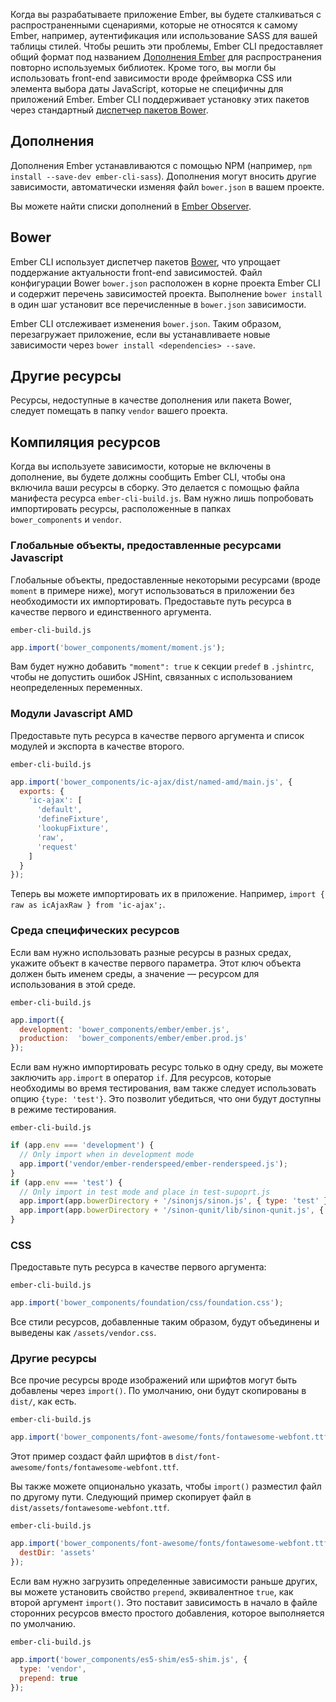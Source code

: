 Когда вы разрабатываете приложение Ember, вы будете сталкиваться с распространенными сценариями, которые не относятся к самому Ember, например, аутентификация или использование SASS для вашей таблицы стилей. Чтобы решить эти проблемы, Ember CLI предоставляет общий формат под названием [Дополнения Ember](http://emjs.ru/v2/addons-and-dependencies/managing-dependencies/#toc_addons) для распространения повторно используемых библиотек. Кроме того, вы могли бы использовать front-end зависимости вроде фреймворка CSS или элемента выбора даты JavaScript, которые не специфичны для приложений Ember. Ember CLI поддерживает установку этих пакетов через стандартный [диспетчер пакетов Bower](http://guides.emberjs.com/v2.2.0/addons-and-dependencies/managing-dependencies/#toc_bower).

## Дополнения

Дополнения Ember устанавливаются с помощью NPM (например, `npm install --save-dev ember-cli-sass`). Дополнения могут вносить другие зависимости, автоматически изменяя файл `bower.json` в вашем проекте.

Вы можете найти списки дополнений в [Ember Observer](http://emberobserver.com/).

## Bower

Ember CLI использует диспетчер пакетов [Bower](http://bower.io/), что упрощает поддержание актуальности front-end зависимостей. Файл конфигурации Bower `bower.json` расположен в корне проекта Ember CLI и содержит перечень зависимостей проекта. Выполнение `bower install` в один шаг установит все перечисленные в `bower.json` зависимости.

Ember CLI отслеживает изменения `bower.json`. Таким образом, перезагружает приложение, если вы устанавливаете новые зависимости через `bower install <dependencies> --save`.

## Другие ресурсы 
Ресурсы, недоступные в качестве дополнения или пакета Bower, следует помещать в папку `vendor` вашего проекта.

## Компиляция ресурсов

Когда вы используете зависимости, которые не включены в дополнение, вы будете должны сообщить Ember CLI, чтобы она включила ваши ресурсы в сборку. Это делается с помощью файла манифеста ресурса `ember-cli-build.js`. Вам нужно лишь попробовать импортировать ресурсы, расположенные в папках `bower_components` и `vendor`.

### Глобальные объекты, предоставленные ресурсами Javascript

Глобальные объекты, предоставленные некоторыми ресурсами (вроде `moment` в примере ниже), могут использоваться в приложении без необходимости их импортировать. Предоставьте путь ресурса в качестве первого и единственного аргумента.

`ember-cli-build.js`
```js
app.import('bower_components/moment/moment.js');
```

Вам будет нужно добавить `"moment": true` к секции `predef` в `.jshintrc`, чтобы не допустить ошибок JSHint, связанных с использованием неопределенных переменных.

### Модули Javascript AMD

Предоставьте путь ресурса в качестве первого аргумента и список модулей и экспорта в качестве второго.

`ember-cli-build.js`
```js
app.import('bower_components/ic-ajax/dist/named-amd/main.js', {
  exports: {
    'ic-ajax': [
      'default',
      'defineFixture',
      'lookupFixture',
      'raw',
      'request'
    ]
  }
});
```

Теперь вы можете импортировать их в приложение. Например, `import { raw as icAjaxRaw } from 'ic-ajax';`.

### Среда специфических ресурсов

Если вам нужно использовать разные ресурсы в разных средах, укажите объект в качестве первого параметра. Этот ключ объекта должен быть именем среды, а значение — ресурсом для использования в этой среде.

`ember-cli-build.js`
```js
app.import({
  development: 'bower_components/ember/ember.js',
  production:  'bower_components/ember/ember.prod.js'
});
```

Если вам нужно импортировать ресурс только в одну среду, вы можете заключить `app.import` в оператор `if`. Для ресурсов, которые необходимы во время тестирования, вам также следует использовать опцию `{type: 'test'}`. Это позволит убедиться, что они будут доступны в режиме тестирования. 

`ember-cli-build.js`
```js
if (app.env === 'development') {
  // Only import when in development mode
  app.import('vendor/ember-renderspeed/ember-renderspeed.js');
}
if (app.env === 'test') {
  // Only import in test mode and place in test-supoprt.js
  app.import(app.bowerDirectory + '/sinonjs/sinon.js', { type: 'test' });
  app.import(app.bowerDirectory + '/sinon-qunit/lib/sinon-qunit.js', { type: 'test' });
}
```

### CSS

Предоставьте путь ресурса в качестве первого аргумента:

`ember-cli-build.js`
```js
app.import('bower_components/foundation/css/foundation.css');
```

Все стили ресурсов, добавленные таким образом, будут объединены и выведены как `/assets/vendor.css`.

### Другие ресурсы

Все прочие ресурсы вроде изображений или шрифтов могут быть добавлены через `import()`. По умолчанию, они будут скопированы в `dist/`, как есть.

`ember-cli-build.js`
```js
app.import('bower_components/font-awesome/fonts/fontawesome-webfont.ttf');
```

Этот пример создаст файл шрифтов в `dist/font-awesome/fonts/fontawesome-webfont.ttf`.

Вы также можете опционально указать, чтобы `import()` разместил файл по другому пути. Следующий пример скопирует файл в `dist/assets/fontawesome-webfont.ttf`.

`ember-cli-build.js`
```js
app.import('bower_components/font-awesome/fonts/fontawesome-webfont.ttf', {
  destDir: 'assets'
});
```

Если вам нужно загрузить определенные зависимости раньше других, вы можете установить свойство `prepend`, эквивалентное `true`, как второй аргумент `import()`. Это поставит зависимость в начало в файле сторонних ресурсов вместо простого добавления, которое выполняется по умолчанию.

`ember-cli-build.js`
```js
app.import('bower_components/es5-shim/es5-shim.js', {
  type: 'vendor',
  prepend: true
});
```